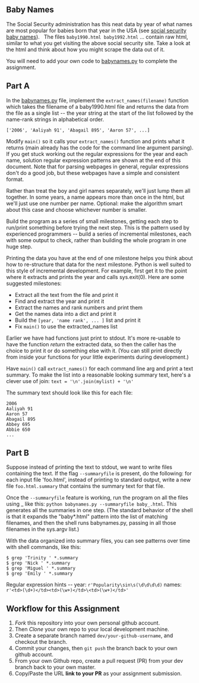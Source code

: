 ## Baby Names

The Social Security administration has this neat data by year of what names are most popular for babies born that year in the USA (see [social security baby names](http://www.socialsecurity.gov/OACT/babynames/)).   The files `baby1990.html baby1992.html` ... contain raw html, similar to what you get visiting the above social security site. Take a look at the html and think about how you might scrape the data out of it.

You will need to add your own code to [babynames.py](./babynames.py) to complete the assignment.

## Part A

In the [babynames.py](./babynames.py) file, implement the `extract_names(filename)` function which takes the filename of a baby1990.html file and returns the data from the file as a single list -- the year string at the start of the list followed by the name-rank strings in alphabetical order.

```
['2006', 'Aaliyah 91', 'Abagail 895', 'Aaron 57', ...]
```

Modify `main()` so it calls your `extract_names()` function and prints what it returns (main already has the code for the command line argument parsing). If you get stuck working out the regular expressions for the year and each name, solution regular expression patterns are shown at the end of this document. Note that for parsing webpages in general, regular expressions don't do a good job, but these webpages have a simple and consistent format.

Rather than treat the boy and girl names separately, we'll just lump them all together. In some years, a name appears more than once in the html, but we'll just use one number per name. Optional: make the algorithm smart about this case and choose whichever number is smaller.

Build the program as a series of small milestones, getting each step to run/print something before trying the next step. This is the pattern used by experienced programmers -- build a series of incremental milestones, each with some output to check, rather than building the whole program in one huge step.

Printing the data you have at the end of one milestone helps you think about how to re-structure that data for the next milestone. Python is well suited to this style of incremental development. For example, first get it to the point where it extracts and prints the year and calls sys.exit(0). Here are some suggested milestones:

- Extract all the text from the file and print it
- Find and extract the year and print it
- Extract the names and rank numbers and print them
- Get the names data into a dict and print it
- Build the `[year, 'name rank', ... ]` list and print it
- Fix `main()` to use the extracted_names list

Earlier we have had functions just print to stdout. It's more re-usable to have the function _return_ the extracted data, so then the caller has the choice to print it or do something else with it. (You can still print directly from inside your functions for your little experiments during development.)

Have `main()` call `extract_names()` for each command line arg and print a text summary. To make the list into a reasonable looking summary text, here's a clever use of join: `text = '\n'.join(mylist) + '\n'`

The summary text should look like this for each file:

```
2006
Aaliyah 91
Aaron 57
Abagail 895
Abbey 695
Abbie 650
...
```

## Part B

Suppose instead of printing the text to stdout, we want to write files containing the text. If the flag `--summaryfile` is present, do the following: for each input file 'foo.html', instead of printing to standard output, write a new file `foo.html.summary` that contains the summary text for that file.

Once the `--summaryfile` feature is working, run the program on all the files using _ like this: `python babynames.py --summaryfile baby_.html`. This generates all the summaries in one step. (The standard behavior of the shell is that it expands the "baby\*.html" pattern into the list of matching filenames, and then the shell runs babynames.py, passing in all those filenames in the sys.argv list.)

With the data organized into summary files, you can see patterns over time with shell commands, like this:

```
$ grep 'Trinity ' *.summary
$ grep 'Nick ' *.summary
$ grep 'Miguel ' *.summary
$ grep 'Emily ' *.summary
```

Regular expression hints -- year: `r'Popularity\sin\s(\d\d\d\d)` names: `r'<td>(\d+)</td><td>(\w+)</td>\<td>(\w+)</td>'`

## Workflow for this Assignment

1. _Fork_ this repository into your own personal github account.
2. Then _Clone_ your own repo to your local development machine.
3. Create a separate branch named `dev/your-github-username`, and checkout the branch.
4. Commit your changes, then `git push` the branch back to your own github account.
5. From your own Github repo, create a pull request (PR) from your dev branch back to your own master.
6. Copy/Paste the URL **link to your PR** as your assignment submission.

